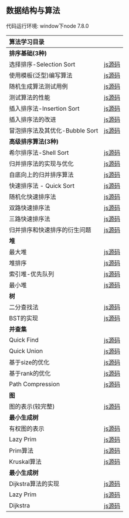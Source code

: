 ## 数据结构与算法

代码运行环境: window下node 7.8.0

| 算法学习目录 | |
| :--- | :---: |
| **排序基础(3种)**| |
| 选择排序-Selection Sort | [js源码](https://github.com/sinner77/play-with-algorithm/blob/master/01-Sorting-Basic/01-Selection-Sort/main.js) |
| 使用模板(泛型)编写算法 | [js源码](https://github.com/sinner77/play-with-algorithm/blob/master/01-Sorting-Basic/02-Selection-Sort-Using-Template/main.js) |
| 随机生成算法测试用例 | [js源码](https://github.com/sinner77/play-with-algorithm/blob/master/01-Sorting-Basic/03-Selection-Sort-Generate-Test-Cases/main.js) |
| 测试算法的性能 | [js源码](https://github.com/sinner77/play-with-algorithm/blob/master/01-Sorting-Basic/04-Selection-Sort-Detect-Performance/main.js) |
| 插入排序法-Insertion Sort | [js源码](https://github.com/sinner77/play-with-algorithm/blob/master/01-Sorting-Basic/05-Insertion-Sort/main.js) |
| 插入排序法的改进 | [js源码](https://github.com/sinner77/play-with-algorithm/blob/master/01-Sorting-Basic/06-Insertion-Sort-Advance/main.js) |
| 冒泡排序法及其优化-Bubble Sort | [js源码](https://github.com/sinner77/play-with-algorithm/blob/master/01-Sorting-Basic/07-Bubble-Sort/main.js) |
| **高级排序算法(3种)**| |
| 希尔排序法-Shell Sort | [js源码]() |
| 归并排序法的实现与优化 | [js源码]() |
| 自底向上的归并排序算法 | [js源码]() |
| 快速排序法 - Quick Sort | [js源码]() |
| 随机化快速排序法 | [js源码]() |
| 双路快速排序法 | [js源码]() |
| 三路快速排序法 | [js源码]() |
| 归并排序和快速排序的衍生问题 | [js源码]() |
| **堆**| |
| 最大堆 | [js源码]() |
| 堆排序 | [js源码]() |
| 索引堆-优先队列 | [js源码]() |
| 最小堆 | [js源码]() |
| **树**| |
| 二分查找法 | [js源码]() |
| BST的实现 | [js源码]() |
| **并查集**| |
| Quick Find | [js源码]() |
| Quick Union | [js源码]() |
| 基于size的优化 | [js源码]() |
| 基于rank的优化 | [js源码]() |
| Path Compression | [js源码]() |
| **图**| |
| 图的表示(较完整) | [js源码]() |
| **最小生成树**| |
| 有权图的表示 | [js源码]() |
| Lazy Prim | [js源码]() |
| Prim算法 | [js源码]() |
| Kruskal算法 | [js源码]() |
| **最小生成树**| |
| Dijkstra算法的实现 | [js源码]() |
| Lazy Prim | [js源码]() |
| Dijkstra | [js源码]() |



